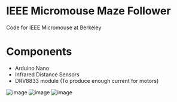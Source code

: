 # IEEE Micromouse Maze Follower

Code for IEEE Micromouse at Berkeley

# Components
- Arduino Nano
- Infrared Distance Sensors
- DRV8833 module (To produce enough current for motors)

![image](https://user-images.githubusercontent.com/31583131/33655521-1a013ab4-da28-11e7-9e32-c6b2976088b0.jpg)
![image](https://user-images.githubusercontent.com/31583131/33655578-4aa0e69c-da28-11e7-8126-287a9a50e896.jpg)
![image](https://user-images.githubusercontent.com/31583131/33655588-4e6ec0c8-da28-11e7-98d0-7ee0269edf4a.jpg)

